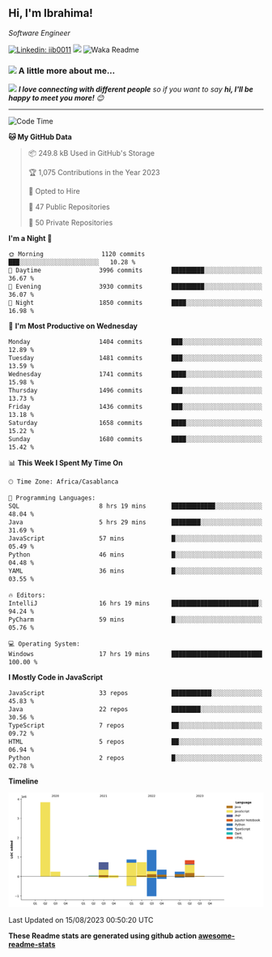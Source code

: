 <h2>Hi, I'm Ibrahima! </h2>
<p><em>Software Engineer 
</em></p>


[![Linkedin: iib0011](https://img.shields.io/badge/-iib0011-blue?style=flat-square&logo=Linkedin&logoColor=white&link=https://www.linkedin.com/in/iib0011/)](https://www.linkedin.com/in/iib0011/)
![](https://visitor-badge.glitch.me/badge?page_id=iib0011)
![Waka Readme](https://github.com/iib0011/iib0011/workflows/Waka%20Readme/badge.svg)


### <img src="https://media.giphy.com/media/VgCDAzcKvsR6OM0uWg/giphy.gif" width="50"> A little more about me...  


<img src="https://media.giphy.com/media/LnQjpWaON8nhr21vNW/giphy.gif" width="60"> <em><b>I love connecting with different people</b> so if you want to say <b>hi, I'll be happy to meet you more!</b> 😊</em>

---
<!--START_SECTION:waka-->
![Code Time](http://img.shields.io/badge/Code%20Time-2%2C413%20hrs%204%20mins-blue)

**🐱 My GitHub Data** 

> 📦 249.8 kB Used in GitHub's Storage 
 > 
> 🏆 1,075 Contributions in the Year 2023
 > 
> 💼 Opted to Hire
 > 
> 📜 47 Public Repositories 
 > 
> 🔑 50 Private Repositories 
 > 
**I'm a Night 🦉** 

```text
🌞 Morning                1120 commits        ███░░░░░░░░░░░░░░░░░░░░░░   10.28 % 
🌆 Daytime                3996 commits        █████████░░░░░░░░░░░░░░░░   36.67 % 
🌃 Evening                3930 commits        █████████░░░░░░░░░░░░░░░░   36.07 % 
🌙 Night                  1850 commits        ████░░░░░░░░░░░░░░░░░░░░░   16.98 % 
```
📅 **I'm Most Productive on Wednesday** 

```text
Monday                   1404 commits        ███░░░░░░░░░░░░░░░░░░░░░░   12.89 % 
Tuesday                  1481 commits        ███░░░░░░░░░░░░░░░░░░░░░░   13.59 % 
Wednesday                1741 commits        ████░░░░░░░░░░░░░░░░░░░░░   15.98 % 
Thursday                 1496 commits        ███░░░░░░░░░░░░░░░░░░░░░░   13.73 % 
Friday                   1436 commits        ███░░░░░░░░░░░░░░░░░░░░░░   13.18 % 
Saturday                 1658 commits        ████░░░░░░░░░░░░░░░░░░░░░   15.22 % 
Sunday                   1680 commits        ████░░░░░░░░░░░░░░░░░░░░░   15.42 % 
```


📊 **This Week I Spent My Time On** 

```text
🕑︎ Time Zone: Africa/Casablanca

💬 Programming Languages: 
SQL                      8 hrs 19 mins       ████████████░░░░░░░░░░░░░   48.04 % 
Java                     5 hrs 29 mins       ████████░░░░░░░░░░░░░░░░░   31.69 % 
JavaScript               57 mins             █░░░░░░░░░░░░░░░░░░░░░░░░   05.49 % 
Python                   46 mins             █░░░░░░░░░░░░░░░░░░░░░░░░   04.48 % 
YAML                     36 mins             █░░░░░░░░░░░░░░░░░░░░░░░░   03.55 % 

🔥 Editors: 
IntelliJ                 16 hrs 19 mins      ████████████████████████░   94.24 % 
PyCharm                  59 mins             █░░░░░░░░░░░░░░░░░░░░░░░░   05.76 % 

💻 Operating System: 
Windows                  17 hrs 19 mins      █████████████████████████   100.00 % 
```

**I Mostly Code in JavaScript** 

```text
JavaScript               33 repos            ███████████░░░░░░░░░░░░░░   45.83 % 
Java                     22 repos            ████████░░░░░░░░░░░░░░░░░   30.56 % 
TypeScript               7 repos             ██░░░░░░░░░░░░░░░░░░░░░░░   09.72 % 
HTML                     5 repos             ██░░░░░░░░░░░░░░░░░░░░░░░   06.94 % 
Python                   2 repos             █░░░░░░░░░░░░░░░░░░░░░░░░   02.78 % 
```



**Timeline**

![Lines of Code chart](https://raw.githubusercontent.com/iib0011/iib0011/master/assets/bar_graph.png)


 Last Updated on 15/08/2023 00:50:20 UTC
<!--END_SECTION:waka-->

**These Readme stats are generated using github action [awesome-readme-stats](https://github.com/iib0011/waka-readme-stats)**

